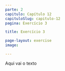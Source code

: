 ```yaml
---
parte: 2
capitulo: Capítulo 12
capituloSlug: capitulo-12
pagina: Exercício 3

title: Exercício 3

page-layout: exercise
image:

---
```


Aqui vai o texto
